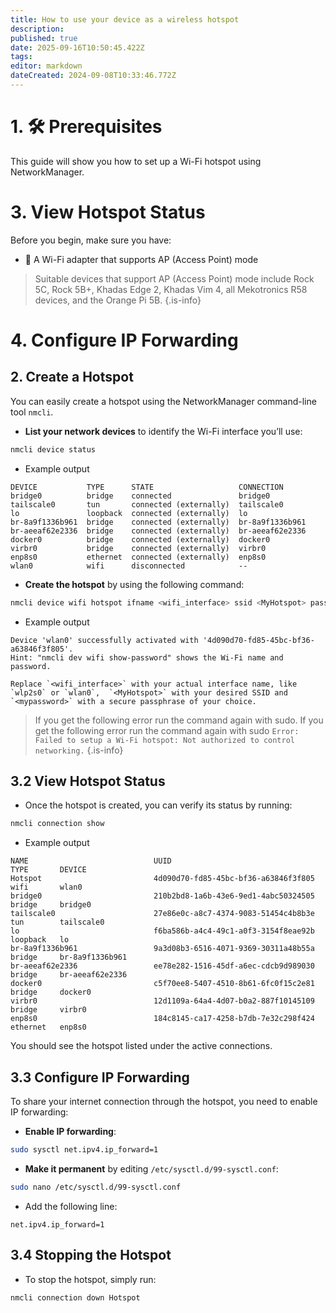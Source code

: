 ```yaml
---
title: How to use your device as a wireless hotspot
description:
published: true
date: 2025-09-16T10:50:45.422Z
tags:
editor: markdown
dateCreated: 2024-09-08T10:33:46.772Z
---
```


# 1. 🛠️ Prerequisites

This guide will show you how to set up a Wi-Fi hotspot using NetworkManager.

# 3. View Hotspot Status

Before you begin, make sure you have:

- 📡 A Wi-Fi adapter that supports AP (Access Point) mode

> Suitable devices that support AP (Access Point) mode include Rock 5C, Rock 5B+, Khadas Edge 2, Khadas Vim 4, all Mekotronics R58 devices, and the Orange Pi 5B.
> {.is-info}

# 4. Configure IP Forwarding

## 2. Create a Hotspot

You can easily create a hotspot using the NetworkManager command-line tool `nmcli`.

- **List your network devices** to identify the Wi-Fi interface you’ll use:

```bash
nmcli device status
```

- Example output

```
DEVICE           TYPE      STATE                   CONNECTION      
bridge0          bridge    connected               bridge0         
tailscale0       tun       connected (externally)  tailscale0      
lo               loopback  connected (externally)  lo              
br-8a9f1336b961  bridge    connected (externally)  br-8a9f1336b961 
br-aeeaf62e2336  bridge    connected (externally)  br-aeeaf62e2336 
docker0          bridge    connected (externally)  docker0         
virbr0           bridge    connected (externally)  virbr0          
enp8s0           ethernet  connected (externally)  enp8s0          
wlan0            wifi      disconnected            --   
```

- **Create the hotspot** by using the following command:

```bash
nmcli device wifi hotspot ifname <wifi_interface> ssid <MyHotspot> password <mypassword>
```

- Example output

```
Device 'wlan0' successfully activated with '4d090d70-fd85-45bc-bf36-a63846f3f805'. 
Hint: "nmcli dev wifi show-password" shows the Wi-Fi name and password.
```

```
Replace `<wifi_interface>` with your actual interface name, like `wlp2s0` or `wlan0`,  `<MyHotspot>` with your desired SSID and `<mypassword>` with a secure passphrase of your choice.
```

> If you get the following error run the command again with sudo.
> If you get the following error run the command again with sudo
> `Error: Failed to setup a Wi-Fi hotspot: Not authorized to control networking.`
> {.is-info}

## 3.2 View Hotspot Status

- Once the hotspot is created, you can verify its status by running:

```bash
nmcli connection show
```

- Example output

```
NAME                            UUID                                  TYPE       DEVICE          
Hotspot                         4d090d70-fd85-45bc-bf36-a63846f3f805  wifi       wlan0           
bridge0                         210b2bd8-1a6b-43e6-9ed1-4abc50324505  bridge     bridge0         
tailscale0                      27e86e0c-a8c7-4374-9083-51454c4b8b3e  tun        tailscale0      
lo                              f6ba586b-a4c4-49c1-a0f3-3154f8eae92b  loopback   lo              
br-8a9f1336b961                 9a3d08b3-6516-4071-9369-30311a48b55a  bridge     br-8a9f1336b961 
br-aeeaf62e2336                 ee78e282-1516-45df-a6ec-cdcb9d989030  bridge     br-aeeaf62e2336 
docker0                         c5f70ee8-5407-4510-8b61-6fc0f15c2e81  bridge     docker0         
virbr0                          12d1109a-64a4-4d07-b0a2-887f10145109  bridge     virbr0          
enp8s0                          184c8145-ca17-4258-b7db-7e32c298f424  ethernet   enp8s0
```

You should see the hotspot listed under the active connections.

## 3.3 Configure IP Forwarding

To share your internet connection through the hotspot, you need to enable IP forwarding:

- **Enable IP forwarding**:

```bash
sudo sysctl net.ipv4.ip_forward=1
```

- **Make it permanent** by editing `/etc/sysctl.d/99-sysctl.conf`:

```bash
sudo nano /etc/sysctl.d/99-sysctl.conf
```

- Add the following line:

```
net.ipv4.ip_forward=1
```

## 3.4 Stopping the Hotspot

- To stop the hotspot, simply run:

```bash
nmcli connection down Hotspot
```
